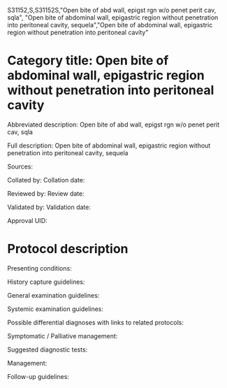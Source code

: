 S31152,S,S31152S,"Open bite of abd wall, epigst rgn w/o penet perit cav, sqla", "Open bite of abdominal wall, epigastric region without penetration into peritoneal cavity, sequela","Open bite of abdominal wall, epigastric region without penetration into peritoneal cavity"
# Category title: Open bite of abdominal wall, epigastric region without penetration into peritoneal cavity

Abbreviated description: Open bite of abd wall, epigst rgn w/o penet perit cav, sqla

Full description: Open bite of abdominal wall, epigastric region without penetration into peritoneal cavity, sequela

Sources:

Collated by:
Collation date:

Reviewed by:
Review date:

Validated by:
Validation date:

Approval UID:

# Protocol description

Presenting conditions:

History capture guidelines:

General examination guidelines:

Systemic examination guidelines:

Possible differential diagnoses with links to related protocols:

Symptomatic / Palliative management:

Suggested diagnostic tests:

Management:

Follow-up guidelines:
